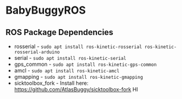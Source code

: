 # BabyBuggyROS

## ROS Package Dependencies

- rosserial - ```sudo apt install ros-kinetic-rosserial ros-kinetic-rosserial-arduino```
- serial - ```sudo apt install ros-kinetic-serial```
- gps_common - ```sudo apt install ros-kinetic-gps-common```
- amcl - ```sudo apt install ros-kinetic-amcl```
- gmapping - ```sudo apt install ros-kinetic-gmapping```
- sicktoolbox_fork - Install here: https://github.com/AtlasBuggy/sicktoolbox-fork
HI
